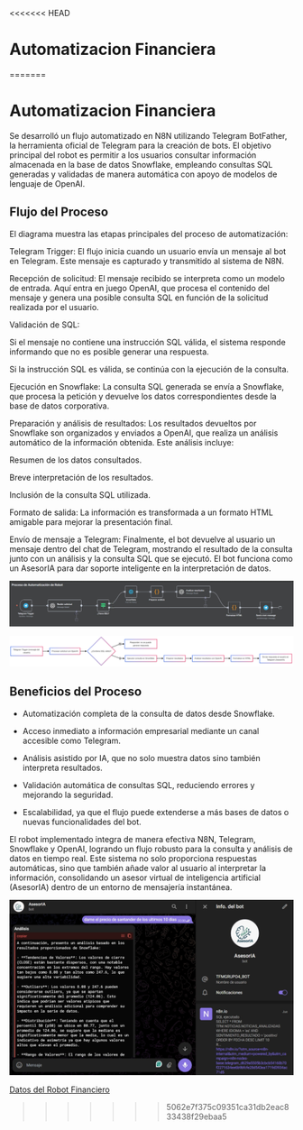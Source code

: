 <<<<<<< HEAD
#    Automatizacion Financiera
=======
#    Automatizacion Financiera

Se desarrolló un flujo automatizado en N8N utilizando Telegram BotFather, la herramienta oficial de Telegram para la creación de bots. El objetivo principal del robot es permitir a los usuarios consultar información almacenada en la base de datos Snowflake, empleando consultas SQL generadas y validadas de manera automática con apoyo de modelos de lenguaje de OpenAI.

## Flujo del Proceso

El diagrama muestra las etapas principales del proceso de automatización:

Telegram Trigger:
El flujo inicia cuando un usuario envía un mensaje al bot en Telegram. Este mensaje es capturado y transmitido al sistema de N8N.

Recepción de solicitud:
El mensaje recibido se interpreta como un modelo de entrada. Aquí entra en juego OpenAI, que procesa el contenido del mensaje y genera una posible consulta SQL en función de la solicitud realizada por el usuario.

Validación de SQL:

Si el mensaje no contiene una instrucción SQL válida, el sistema responde informando que no es posible generar una respuesta.

Si la instrucción SQL es válida, se continúa con la ejecución de la consulta.

Ejecución en Snowflake:
La consulta SQL generada se envía a Snowflake, que procesa la petición y devuelve los datos correspondientes desde la base de datos corporativa.

Preparación y análisis de resultados:
Los resultados devueltos por Snowflake son organizados y enviados a OpenAI, que realiza un análisis automático de la información obtenida. Este análisis incluye:

Resumen de los datos consultados.

Breve interpretación de los resultados.

Inclusión de la consulta SQL utilizada.

Formato de salida:
La información es transformada a un formato HTML amigable para mejorar la presentación final.

Envío de mensaje a Telegram:
Finalmente, el bot devuelve al usuario un mensaje dentro del chat de Telegram, mostrando el resultado de la consulta junto con un análisis y la consulta SQL que se ejecutó. El bot funciona como un AsesorIA para dar soporte inteligente en la interpretación de datos.

![Flujo Robot n8n](../../Imagenes/FlujoRobot_n8n.jpeg)

![Flujo Robot](../../Imagenes/FlujoRobot.png)

## Beneficios del Proceso

- Automatización completa de la consulta de datos desde Snowflake.

- Acceso inmediato a información empresarial mediante un canal accesible como Telegram.

- Análisis asistido por IA, que no solo muestra datos sino también interpreta resultados.

- Validación automática de consultas SQL, reduciendo errores y mejorando la seguridad.

- Escalabilidad, ya que el flujo puede extenderse a más bases de datos o nuevas funcionalidades del bot.

El robot implementado integra de manera efectiva N8N, Telegram, Snowflake y OpenAI, logrando un flujo robusto para la consulta y análisis de datos en tiempo real. Este sistema no solo proporciona respuestas automáticas, sino que también añade valor al usuario al interpretar la información, consolidando un asesor virtual de inteligencia artificial (AsesorIA) dentro de un entorno de mensajería instantánea.

![Robot](../../Imagenes/Robot.jpeg)

[Datos del Robot Financiero](https://t.me/TFMGRUPO4_BOT)
>>>>>>> 5062e7f375c09351ca31db2eac833438f29ebaa5
